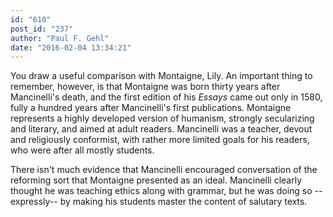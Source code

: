 ```yaml
---
id: "610"
post_id: "237"
author: "Paul F. Gehl"
date: "2016-02-04 13:34:21"
---
```

You draw a useful comparison with Montaigne, Lily. An important thing to remember, however, is that Montaigne was born thirty years after Mancinelli's death, and the first edition of his <em>Essays</em> came out only in 1580, fully a hundred years after Mancinelli's first publications. Montaigne represents a highly developed version of humanism, strongly secularizing and literary, and aimed at adult readers. Mancinelli was a teacher, devout and religiously conformist, with rather more limited goals for his readers, who were after all mostly students. 




There isn't much evidence that Mancinelli encouraged conversation of the reforming sort that Montaigne presented as an ideal. Mancinelli clearly thought he was teaching ethics along with grammar, but he was doing so --expressly-- by making his students master the content of salutary texts.
